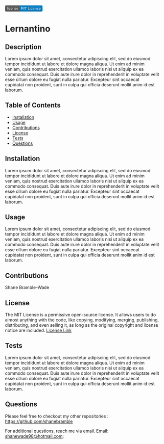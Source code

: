 
<svg xmlns="http://www.w3.org/2000/svg" xmlns:xlink="http://www.w3.org/1999/xlink" width="122" height="20" role="img" aria-label="license: MIT License"><title>license: MIT License</title><linearGradient id="s" x2="0" y2="100%"><stop offset="0" stop-color="#bbb" stop-opacity=".1"/><stop offset="1" stop-opacity=".1"/></linearGradient><clipPath id="r"><rect width="122" height="20" rx="3" fill="#fff"/></clipPath><g clip-path="url(#r)"><rect width="47" height="20" fill="#555"/><rect x="47" width="75" height="20" fill="#007ec6"/><rect width="122" height="20" fill="url(#s)"/></g><g fill="#fff" text-anchor="middle" font-family="Verdana,Geneva,DejaVu Sans,sans-serif" text-rendering="geometricPrecision" font-size="110"><text aria-hidden="true" x="245" y="150" fill="#010101" fill-opacity=".3" transform="scale(.1)" textLength="370">license</text><text x="245" y="140" transform="scale(.1)" fill="#fff" textLength="370">license</text><text aria-hidden="true" x="835" y="150" fill="#010101" fill-opacity=".3" transform="scale(.1)" textLength="650">MIT License</text><text x="835" y="140" transform="scale(.1)" fill="#fff" textLength="650">MIT License</text></g></svg>

# Lernantino

## Description

Lorem ipsum dolor sit amet, consectetur adipiscing elit, sed do eiusmod tempor incididunt ut labore et dolore magna aliqua. Ut enim ad minim veniam, quis nostrud exercitation ullamco laboris nisi ut aliquip ex ea commodo consequat. Duis aute irure dolor in reprehenderit in voluptate velit esse cillum dolore eu fugiat nulla pariatur. Excepteur sint occaecat cupidatat non proident, sunt in culpa qui officia deserunt mollit anim id est laborum.

## Table of Contents

- [Installation](#installation)
- [Usage](#usage)
- [Contributions](#contributions)
- [License](#license)
- [Tests](#tests)
- [Questions](#questions)

## Installation

Lorem ipsum dolor sit amet, consectetur adipiscing elit, sed do eiusmod tempor incididunt ut labore et dolore magna aliqua. Ut enim ad minim veniam, quis nostrud exercitation ullamco laboris nisi ut aliquip ex ea commodo consequat. Duis aute irure dolor in reprehenderit in voluptate velit esse cillum dolore eu fugiat nulla pariatur. Excepteur sint occaecat cupidatat non proident, sunt in culpa qui officia deserunt mollit anim id est laborum.

## Usage

Lorem ipsum dolor sit amet, consectetur adipiscing elit, sed do eiusmod tempor incididunt ut labore et dolore magna aliqua. Ut enim ad minim veniam, quis nostrud exercitation ullamco laboris nisi ut aliquip ex ea commodo consequat. Duis aute irure dolor in reprehenderit in voluptate velit esse cillum dolore eu fugiat nulla pariatur. Excepteur sint occaecat cupidatat non proident, sunt in culpa qui officia deserunt mollit anim id est laborum.

## Contributions

Shane Bramble-Wade

## License

The MIT License is a permissive open-source license. It allows users to do almost anything with the code, like copying, modifying, merging, publishing, distributing, and even selling it, as long as the original copyright and license notice are included. [License Link](https://choosealicense.com/licenses/mit/)

## Tests

Lorem ipsum dolor sit amet, consectetur adipiscing elit, sed do eiusmod tempor incididunt ut labore et dolore magna aliqua. Ut enim ad minim veniam, quis nostrud exercitation ullamco laboris nisi ut aliquip ex ea commodo consequat. Duis aute irure dolor in reprehenderit in voluptate velit esse cillum dolore eu fugiat nulla pariatur. Excepteur sint occaecat cupidatat non proident, sunt in culpa qui officia deserunt mollit anim id est laborum.

## Questions

Please feel free to checkout my other repositories : <https://github.com/shanebramble>

For additional questions, reach me via email. Email: <shanewade98@hotmail.com>;
